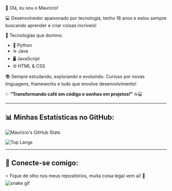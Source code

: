 👋 Olá, eu sou o Mauricio!

💻 Desenvolvedor apaixonado por tecnologia, tenho 18 anos e estou sempre buscando aprender e criar coisas incríveis!

🚀 Tecnologias que domino:
- 🐍 Python
- ☕ Java
- 🖥️ JavaScript
- 🌐 HTML & CSS

📚 Sempre estudando, explorando e evoluindo. Curioso por novas linguagens, frameworks e tudo que envolve desenvolvimento!

✨ **“Transformando café em código e sonhos em projetos!”** ☕💻

---

## 📊 Minhas Estatísticas no GitHub:

![Mauricio's GitHub Stats](https://github-readme-stats.vercel.app/api?username=mauriciosfyt&show_icons=true&theme=radical)

![Top Langs](https://github-readme-stats.vercel.app/api/top-langs/?username=mauriciosfyt&layout=compact&theme=radical)

---

## 🔗 Conecte-se comigo:
⭐ Fique de olho nos meus repositórios, muita coisa legal vem aí! 🚀
![snake gif](https://github.com/mauriciosfyt/mauriciosfyt/blob/output/github-contribution-grid-snake-dark.svg)
